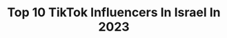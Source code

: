 ---
title: Top 10 TikTok Influencers In Israel In 2023
description: >-
  Find top TikTok influencers in Israel in 2023. Most popular hashtags: #fyp #foryou #explore.
platform: TikTok
hits: 414
text_top: See the most popular TikTok accounts on inBeat.
text_bottom: inBeat holds 414 TikTok influencers like this in Israel for you to collaborate.
profiles:
  - username: ".ma0jdd_"
    fullname: >-
      :/
    bio: >-
      
    location: "Israel"
    followers: 10000
    engagement: 4354
    commentsToLikes: 0.391335
    id: cka5y7rg4h08j0i78guvbjf65
    verified: false
    hashtags: ""
  - username: "hmode_nairat7"
    fullname: >-
      😑💔حمودي نعيرات
    bio: >-
      بتمسكو ادين بعض ونا بمسك سيجارتي🖤... 💔😟 سنجل للأبد😅💔🤦🏻‍♂
    location: "Israel"
    followers: 9351
    engagement: 3195
    commentsToLikes: 0.198447
    id: cka8dw7p1ug9m0i785nno54ik
    verified: false
    hashtags: ""
  - username: "_levi.kun_"
    fullname: >-
      itachi kun
    bio: >-
      Instagram : asmaxaxr 🧃 .
    location: "Israel"
    followers: 6567
    engagement: 3096
    commentsToLikes: 0.655392
    id: cka6imwm2r9u90i781jh93ga3
    verified: false
    hashtags: "#explore, #levi, #brighterinside, #onmyown"
  - username: "im_michall"
    fullname: >-
      😈𝖎𝖒_𝖒𝖎𝖈𝖍𝖆𝖊𝖑😈
    bio: >-
      كود ايتم شوب : Michael 😈𝒊𝒎_𝒎𝒊𝒄𝒉𝒂𝒆𝒍😈 رئيس كلان TRM جرب واتس 👇?
    location: "Israel"
    followers: 7047
    engagement: 2147
    commentsToLikes: 0.117130
    id: ckad71uj723gi0i782hlmsx5q
    verified: false
    hashtags: ""
  - username: "3lloveaddisonandcharli"
    fullname: >-
      🤍addi & charli🤍
    bio: >-
      {•🐶ᴀɢᴀᴍᵃⁿᵈɴᴏᴀ🐶•} 🐚🧴|חוזרות להפעיל|🐮🥛 🤍❥𝚊𝚍𝚍𝚒❥🤍 🥥❥𝙲𝚑𝚊𝚛𝚕𝚒❥🥥
    location: "Israel"
    followers: 20800
    engagement: 2113
    commentsToLikes: 0.152654
    id: cka6oxbyrhayb0i78bx7x8n5i
    verified: false
    hashtags: "#voiceeffects, #itsnoa, #foryou, #3lloveaddisonandcharli"
  - username: "7xfb"
    fullname: >-
      85 :)
    bio: >-
      𝗢𝗠𝗬 𝗗𝗔𝗗 💆🏻‍♀️ . - 𝗟 𝗨 𝗖 𝗙 𝗘 𝗥 😈🖤 . - 𝗟 𝗠 𝗥 💗
    location: "Israel"
    followers: 2929
    engagement: 2107
    commentsToLikes: 0.301758
    id: ckbafb4ik7dzi0j23av9szo83
    verified: false
    hashtags: "#vo, #im, #7xfb, #85"
  - username: ".9uxi"
    fullname: >-
      𝐷𝑎𝑛𝑎 🧚🏻‍♀️🧃 .
    bio: >-
      𝐺𝑖𝑟𝑙 🧚🏻‍♀️ . - 𝟭𝟮 . - 𝑅𝑎 , 𝑁𝑎 💞💔 ? .
    location: "Israel"
    followers: 2452
    engagement: 2105
    commentsToLikes: 0.353472
    id: cka6ifwaaqjsk0i78gufy02jp
    verified: false
    hashtags: "#13k, #fyp, #11k, #imcomingout"
  - username: ".6uxi"
    fullname: >-
      لمار بتخرعني 👍💔 .
    bio: >-
      6 4 / 6 7 / 4 4 / 1 4 / 5 9 / 1 0 🐈💗💗 .
    location: "Israel"
    followers: 8789
    engagement: 1967
    commentsToLikes: 0.385253
    id: cka6jg1dquktx0i78fp0iwzs2
    verified: false
    hashtags: "#fyp, #exsplore, #47, #24"
  - username: "hmode._gamer"
    fullname: >-
      🔥😈Nemo 😈🔥
    bio: >-
      حً ـمِــــــــوُديـــــــّــ لوف🇵🇸 1 epic:ŁØ℣乇ヅ اختو الي مش عاجبو 🔥 العمر:18
    location: "Israel"
    followers: 12300
    engagement: 1967
    commentsToLikes: 0.103184
    id: ckbawavhnmrct0j23kgu0swem
    verified: false
    hashtags: ""
  - username: ".ra0niim_"
    fullname: >-
      🎐
    bio: >-
      1 2 , 7 7 , 6 4 , 5 9 , 6 2 💛. ID : 5393871042🎐.
    location: "Israel"
    followers: 12900
    engagement: 1881
    commentsToLikes: 0.508483
    id: cka6jndxyvgfq0i785rowvv92
    verified: false
    hashtags: "#xplore, #49, #foryou, #4u"
---
